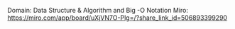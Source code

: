 Domain: Data Structure & Algorithm and Big -O Notation
Miro: https://miro.com/app/board/uXjVN7O-Plg=/?share_link_id=506893399290
